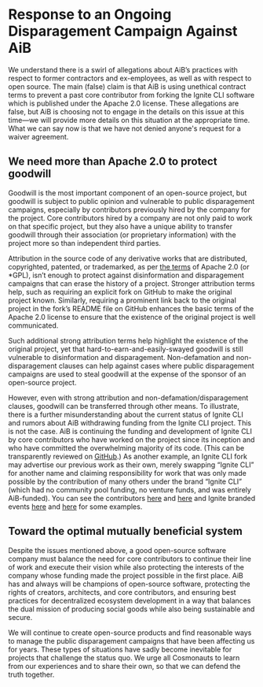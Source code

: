 # Response to an Ongoing Disparagement Campaign Against AiB

We understand there is a swirl of allegations about AiB’s practices with
respect to former contractors and ex-employees, as well as with respect to open
source. The main (false) claim is that AiB is using unethical contract terms to
prevent a past core contributor from forking the Ignite CLI software which is
published under the Apache 2.0 license. These allegations are false, but AiB is
choosing not to engage in the details on this issue at this time—we will
provide more details on this situation at the appropriate time. What we can say
now is that we have not denied anyone's request for a waiver agreement.

## We need more than Apache 2.0 to protect goodwill

Goodwill is the most important component of an open-source project, but
goodwill is subject to public opinion and vulnerable to public disparagement
campaigns, especially by contributors previously hired by the company for the
project. Core contributors hired by a company are not only paid to work on that
specific project, but they also have a unique ability to transfer goodwill
through their association (or proprietary information) with the project more so
than independent third parties.

Attribution in the source code of any derivative works that are distributed,
copyrighted, patented, or trademarked, as per [the
terms](https://www.apache.org/licenses/LICENSE-2.0) of Apache 2.0 (or \*GPL),
isn’t enough to protect against disinformation and disparagement campaigns that
can erase the history of a project. Stronger attribution terms help, such as
requiring an explicit fork on GitHub to make the original project known.
Similarly, requiring a prominent link back to the original project in the
fork’s README file on GitHub enhances the basic terms of the Apache 2.0 license
to ensure that the existence of the original project is well communicated.

Such additional strong attribution terms help highlight the existence of the
original project, yet that hard-to-earn-and-easily-swayed goodwill is still
vulnerable to disinformation and disparagement. Non-defamation and
non-disparagement clauses can help against cases where public disparagement
campaigns are used to steal goodwill at the expense of the sponsor of an
open-source project. 

However, even with strong attribution and non-defamation/disparagement clauses,
goodwill can be transferred through other means. To illustrate, there is a
further misunderstanding about the current status of Ignite CLI and rumors
about AiB withdrawing funding from the Ignite CLI project. This is not the
case. AiB is continuing the funding and development of Ignite CLI by core
contributors who have worked on the project since its inception and who have
committed the overwhelming majority of its code. (This can be transparently
reviewed on [GitHub](https://github.com/ignite/cli/graphs/contributors).) As
another example, an Ignite CLI fork may advertise our previous work as their
own, merely swapping “Ignite CLI” for another name and claiming responsibility
for work that was only made possible by the contribution of many others under
the brand “Ignite CLI” (which had no community pool funding, no venture funds,
and was entirely AiB-funded). You can see the contributors
[here](https://github.com/ignite/cli/graphs/contributors) and
[here](https://docs.google.com/spreadsheets/d/1mh2Ijpfc38ZN94X7Jpy54C8ARRvFbK_cbQMrYBBGVHE/edit)
and Ignite branded events [here](https://cosmoverse.org/agenda/) and
[here](https://istanbulblockchainweek.com/ignite-workshop/) for some examples.

## Toward the optimal mutually beneficial system

Despite the issues mentioned above, a good open-source software company must
balance the need for core contributors to continue their line of work and
execute their vision while also protecting the interests of the company whose
funding made the project possible in the first place. AiB has and always will
be champions of open-source software, protecting the rights of creators,
architects, and core contributors, and ensuring best practices for
decentralized ecosystem development in a way that balances the dual mission of
producing social goods while also being sustainable and secure.

We will continue to create open-source products and find reasonable ways to
manage the public disparagement campaigns that have been affecting us for
years. These types of situations have sadly become inevitable for projects that
challenge the status quo. We urge all Cosmonauts to learn from our experiences
and to share their own, so that we can defend the truth together.


